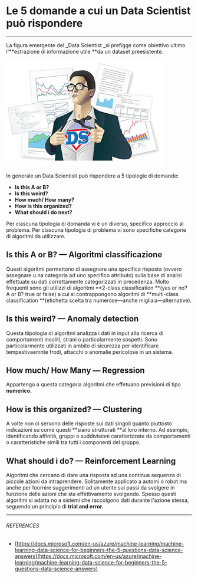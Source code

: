 # Le 5 domande a cui un Data Scientist può rispondere

---



La figura emergente del _Data Scientist _si prefigge come obiettivo ultimo l'**estrazione di informazione utile **da un dataset preesistente.

![](/assets/superman-data-scientist-graphic.jpg)



In generale un Data Scientisti può rispondere a 5 tipologie di domande:

* **Is this A or B?**
* **Is this weird?**
* **How much/ How many?**
* **How is this organized?**
* **What should i do next?**

Per ciascuna tipologia di domanda vi è un diverso, specifico approccio al problema. Per ciascuna tipologia di problema vi sono specifiche categorie di algoritmi da utilizzare.



## Is this A or B? — Algoritmi classificazione

Questi algoritmi permettono di assegnare una specifica risposta \(ovvero assegnare u na categoria ad uno specifico attributo\) sulla base di analisi effettuate su dati correttamente categorizzati in precedenza. Molto frequenti sono gli utilizzi di algoritmi **2-class classification **\(yes or no? A or B? true or false\) a cui si contrappongono algoritmi di **multi-class classification **\(etichetta scelta tra numerose—anche migliaia—alternative\).



## Is this weird? — Anomaly detection

Questa tiipologia di algoritmi analizza i dati in input alla ricerca di comportamenti insoliti, strani o particolarmente sospetti. Sono particolarmente utilizzati in ambito di sicurezza per identificare tempestivaemnte frodi, attacchi o anomalie pericolose in un sistema.



## How much/ How Many — Regression 

Appartengo a questa categoria algoritmi che effetuano previsioni di tipo **numerico.** 



## How is this organized? — Clustering

A volte non ci servono delle risposte sui dati singoli quanto piuttosto indicazioni su come questi **siano strutturati **al loro interno. Ad esempio, identificando affinità, gruppi o suddivisioni caratterizzate da comportamenti o  caratteristiche simili tra tutti i componenti del gruppo.



## What should i do? — Reinforcement Learning

Algoritmi che cercano di dare una risposta ad una continua sequenza di piccole azioni da intraprendere. Solitamente applicato a automi o robot ma anche per foornire suggerimenti ad un utente sui passi da svolgere in funzione delle azioni che sta effettivamente svolgendo.  Spesso questi algoritmi si adatta no a sistemi che raccolgono dati durante l'azione stessa, seguendo un principio di **trial and error.**



 









---

###### REFERENCES

* [https://docs.microsoft.com/en-us/azure/machine-learning/machine-learning-data-science-for-beginners-the-5-questions-data-science-answers](https://docs.microsoft.com/en-us/azure/machine-learning/machine-learning-data-science-for-beginners-the-5-questions-data-science-answers)



